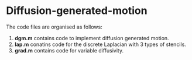 # Diffusion-generated-motion
The code files are organised as follows:
1. **dgm.m** contains code to implement diffusion generated motion. 
2. **lap.m** conatins code for the discrete Laplacian with 3 types of stencils. 
3. **grad.m** contains code for variable diffusivity. 
